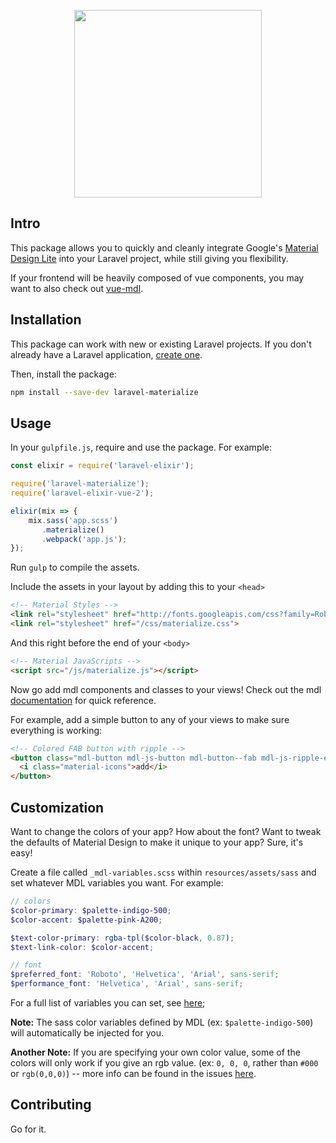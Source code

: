 <p align="center">
  <img width="300"src="https://cloud.githubusercontent.com/assets/11488762/19834991/f2b21774-9e4d-11e6-99f4-f0e582c38cd3.png">
</p>

## Intro

This package allows you to quickly and cleanly integrate Google's [Material Design Lite](https://getmdl.io) into your Laravel project, while still giving you flexibility.

If your frontend will be heavily composed of vue components, you may want to also check out [vue-mdl](https://github.com/posva/vue-mdl).

## Installation

This package can work with new or existing Laravel projects. If you don't already have a Laravel application, [create one](https://laravel.com/docs/5.3/installation).


Then, install the package:

```sh
npm install --save-dev laravel-materialize
```

## Usage

In your `gulpfile.js`, require and use the package. For example:

```javascript
const elixir = require('laravel-elixir');

require('laravel-materialize');
require('laravel-elixir-vue-2');

elixir(mix => {
    mix.sass('app.scss')
       .materialize()
       .webpack('app.js');
});
```

Run `gulp` to compile the assets.

Include the assets in your layout by adding this to your `<head>`

```html
<!-- Material Styles -->
<link rel="stylesheet" href="http://fonts.googleapis.com/css?family=Roboto:300,400,500,700">
<link rel="stylesheet" href="/css/materialize.css">
```

And this right before the end of your `<body>`

```html
<!-- Material JavaScripts -->
<script src="/js/materialize.js"></script>
```

Now go add mdl components and classes to your views! Check out the mdl [documentation](https://getmdl.io) for quick reference.

For example, add a simple button to any of your views to make sure everything is working:

```html
<!-- Colored FAB button with ripple -->
<button class="mdl-button mdl-js-button mdl-button--fab mdl-js-ripple-effect mdl-button--colored">
  <i class="material-icons">add</i>
</button>
```

## Customization

Want to change the colors of your app? How about the font? Want to tweak the defaults of Material Design to make it unique to your app? Sure, it's easy! 

Create a file called `_mdl-variables.scss` within `resources/assets/sass` and set whatever MDL variables you want. For example:

```scss
// colors
$color-primary: $palette-indigo-500;
$color-accent: $palette-pink-A200;

$text-color-primary: rgba-tpl($color-black, 0.87);
$text-link-color: $color-accent;

// font
$preferred_font: 'Roboto', 'Helvetica', 'Arial', sans-serif;
$performance_font: 'Helvetica', 'Arial', sans-serif;
```

For a full list of variables you can set, see [here](https://github.com/google/material-design-lite/blob/master/src/_variables.scss);

**Note:** The sass color variables defined by MDL (ex: `$palette-indigo-500`) will automatically be injected for you.  

**Another Note:** If you are specifying your own color value, some of the colors will only work if you give an rgb value. (ex: `0, 0, 0`, rather than `#000` or `rgb(0,0,0)`) -- more info can be found in the issues [here](https://github.com/google/material-design-lite/issues).

## Contributing

Go for it.
